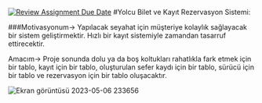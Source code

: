 [![Review Assignment Due Date](https://classroom.github.com/assets/deadline-readme-button-24ddc0f5d75046c5622901739e7c5dd533143b0c8e959d652212380cedb1ea36.svg)](https://classroom.github.com/a/uelKf0-p)
#Yolcu Bilet ve Kayıt Rezervasyon Sistemi: 

###Motivasyonum->  Yapılacak seyahat için müşteriye kolaylık sağlayacak bir sistem geliştirmektir. Hızlı bir kayıt sistemiyle zamandan tasarruf ettirecektir. 

Amacım->  Proje sonunda dolu ya da boş koltukları rahatlıkla fark etmek için bir tablo, kayıt için bir tablo, oluşturulan sefer kaydı için bir tablo, sürücü için bir tablo ve rezervasyon için bir tablo oluşacaktır.


![Ekran görüntüsü 2023-05-06 233656](https://user-images.githubusercontent.com/115671953/236646155-c44dedbd-8c66-4e19-8325-e8ce72570274.png)
